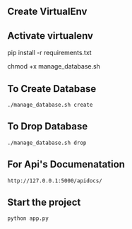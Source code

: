 ## Create VirtualEnv

## Activate virtualenv

pip install -r requirements.txt

chmod +x manage_database.sh

## To Create Database

    ./manage_database.sh create

## To Drop Database

    ./manage_database.sh drop

## For Api's Documenatation

    http://127.0.0.1:5000/apidocs/ 

## Start the project

    python app.py